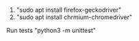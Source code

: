 1) "sudo apt install firefox-geckodriver"
2) "sudo apt install chrmium-chromedriver"

Run tests "python3 -m unittest"
